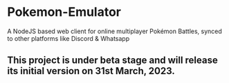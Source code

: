 # Pokemon-Emulator
A NodeJS based web client for online multiplayer Pokémon Battles, synced to other platforms like Discord &amp; Whatsapp

## This project is under beta stage and will release its initial version on 31st March, 2023.
